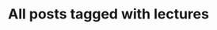 ---
layout: tag
title: "All posts tagged with lectures"
permalink: /weblog/tags/lectures/
taxonomy: lectures
---